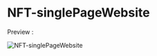 # NFT-singlePageWebsite


Preview : 

![NFT-singlePageWebsite](https://github.com/mhakby/NFT-singlePageWebsite/assets/123645842/6f3be14d-205d-487f-b068-cb7ddf1b09b3)
